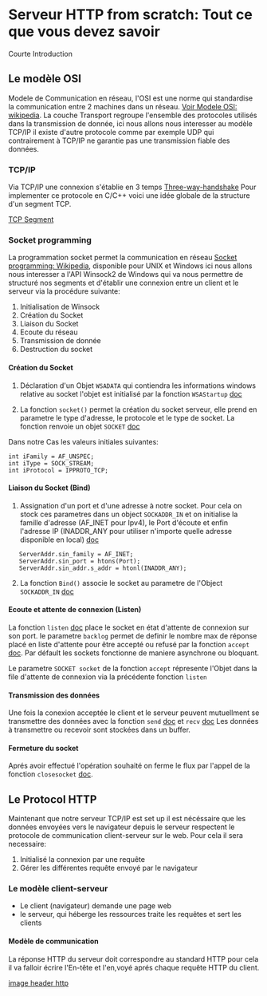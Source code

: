 # Serveur HTTP from scratch: Tout ce que vous devez savoir

Courte Introduction

## Le modèle OSI

Modele de Communication en réseau, l'OSI est une norme qui standardise la communication
entre 2 machines dans un réseau.  [Voir Modele OSI: wikipedia](https://fr.wikipedia.org/wiki/Mod%C3%A8le_OSI). La couche Transport regroupe l'ensemble des protocoles utilisés dans la transmission de donnée, ici nous allons nous interesser au modèle TCP/IP il existe d'autre protocole comme par exemple UDP qui contrairement à TCP/IP ne garantie pas une transmission fiable des données.

### TCP/IP

Via TCP/IP une connexion s'établie en 3 temps [Three-way-handshake](https://fr.wikipedia.org/wiki/Three-way_handshake)
Pour implementer ce protocole en C/C++ voici une idée globale de la structure d'un segment TCP.

[TCP Segment](./webroot/TCPSegment.png)

### Socket programming

La programmation socket permet la communication en réseau [Socket programming: Wikipedia](https://fr.wikipedia.org/wiki/Berkeley_sockets), disponible pour UNIX et Windows ici nous allons nous interesser a l'API Winsock2 de Windows qui 
va nous permettre de structuré nos segments et d'établir une  connexion entre un client et le serveur via la 
procédure suivante:

1. Initialisation de Winsock
2. Création du Socket
3. Liaison du Socket
4. Ecoute du réseau
5. Transmission de donnée
6. Destruction du socket

#### Création du Socket

1. Déclaration  d'un Objet `WSADATA` qui contiendra les informations windows relative au socket
l'objet est initialisé par la fonction `WSAStartup` [doc](https://learn.microsoft.com/en-us/windows/win32/api/winsock/nf-winsock-wsastartup)

2. La fonction `socket()` permet la création du socket serveur, elle prend en parametre le type d'adresse, 
le protocole et le type de socket. La fonction renvoie un objet `SOCKET` [doc](https://learn.microsoft.com/en-us/windows/win32/api/winsock2/nf-winsock2-socket)

Dans notre Cas les valeurs initiales suivantes:

```
int iFamily = AF_UNSPEC;
int iType = SOCK_STREAM;
int iProtocol = IPPROTO_TCP;
```

#### Liaison du Socket (Bind)

1. Assignation d'un port et d'une adresse à notre socket. Pour cela on stock ces parametres dans un object `SOCKADDR_IN`
et on initialise la famille d'adresse (AF_INET pour Ipv4), le Port d'écoute et enfin l'adresse IP (INADDR_ANY pour utiliser
n'importe quelle adresse disponible en local) [doc](https://learn.microsoft.com/fr-fr/windows/win32/api/winsock/ns-winsock-sockaddr_in)

```
   ServerAddr.sin_family = AF_INET;
   ServerAddr.sin_port = htons(Port);    
   ServerAddr.sin_addr.s_addr = htonl(INADDR_ANY);
```

2. La fonction `Bind()` associe le socket au parametre de l'Object `SOCKADDR_IN` [doc](https://learn.microsoft.com/en-us/windows/win32/api/winsock/nf-winsock-bind)

#### Ecoute et attente de connexion (Listen)

La fonction `listen` [doc](https://learn.microsoft.com/en-us/windows/win32/api/winsock2/nf-winsock2-listen) place le socket en état d'attente de connexion sur son port. le parametre `backlog` permet de
definir le nombre max de réponse placé en liste d'attente pour être accepté ou refusé par la fonction `accept` [doc](https://learn.microsoft.com/en-us/windows/win32/api/winsock2/nf-winsock2-accept). Par défault les sockets fonctionne de maniere asynchrone ou bloquant.

Le parametre `SOCKET socket` de la fonction `accept` répresente l'Objet dans la file d'attente de connexion via la précédente fonction `listen`

#### Transmission des données

Une fois la conexion acceptée le client et le serveur peuvent mutuellment se transmettre des données avec la fonction `send` [doc](https://learn.microsoft.com/en-us/windows/win32/api/winsock2/nf-winsock2-send) et `recv` [doc](https://learn.microsoft.com/en-us/windows/win32/api/winsock/nf-winsock-recv) Les données à transmettre ou recevoir sont stockées dans un buffer.

#### Fermeture du socket

Aprés avoir effectué l'opération souhaité on ferme le flux par l'appel de la fonction `closesocket` [doc](https://learn.microsoft.com/en-us/windows/win32/api/winsock/nf-winsock-closesocket).


## Le Protocol HTTP

Maintenant que notre serveur TCP/IP est set up il est nécéssaire que les données envoyées vers le navigateur depuis le serveur respectent le protocole de communication client-serveur sur le web. Pour cela il sera necessaire:

1. Initialisé la connexion par une requête
2. Gérer les différentes requête envoyé par le navigateur

### Le modèle client-serveur

- Le client (navigateur) demande une page web
- le serveur, qui héberge les ressources traite les requêtes et sert les clients

#### Modèle de communication

La réponse HTTP du serveur doit correspondre au standard HTTP pour cela il va falloir écrire l'En-tête et l'en,voyé aprés chaque requête HTTP du client.

[image header http](./webroot/response-headers.jpg)























